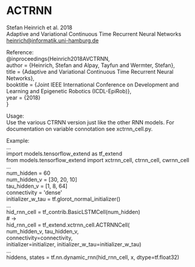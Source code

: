 # ACTRNN  


Stefan Heinrich et al. 2018  
Adaptive and Variational Continuous Time Recurrent Neural Networks  
heinrich@informatik.uni-hamburg.de  


Reference:  
@inproceedings{Heinrich2018AVCTRNN,  
	author       = {Heinrich, Stefan and Alpay, Tayfun and Wermter, Stefan},  
	title        = {Adaptive and Variational Continuous Time Recurrent Neural Networks},  
	booktitle    = {Joint IEEE International Conference on Development and Learning and Epigenetic Robotics (ICDL-EpiRob)},  
	year         = {2018}  
}  


Usage:  
Use the various CTRNN version just like the other RNN models. For documentation on variable connotation see xctrnn_cell.py.  


Example:  
...  
import models.tensorflow_extend as tf_extend  
from models.tensorflow_extend import xctrnn_cell, ctrnn_cell, cwrnn_cell  
...  
num_hidden = 60  
num_hidden_v = [30, 20, 10]  
tau_hidden_v = [1, 8, 64]  
connectivity = 'dense'  
initializer_w_tau = tf.glorot_normal_initializer()  
...  
hid_rnn_cell = tf_contrib.BasicLSTMCell(num_hidden)  
\# ->  
hid_rnn_cell = tf_extend.xctrnn_cell.ACTRNNCell(  
                num_hidden_v, tau_hidden_v,  
                connectivity=connectivity,  
                initializer=initializer, initializer_w_tau=initializer_w_tau)  
...  
hiddens, states = tf.nn.dynamic_rnn(hid_rnn_cell, x, dtype=tf.float32)  





